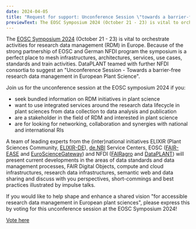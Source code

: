 ```yaml
---
date: 2024-04-05
title: "Request for support: Unconference Session \"towards a barrier-free research data management in European Plant Science\" at the EOSC Symposium 2024"
previewText: The EOSC Symposium 2024 (October 21 - 23) is vital to orchestrate activities for research data management (RDM) in Europe. Because of the strong partnership of EOSC and German NFDI program the symposium is a perfect place to mesh infrastructures, architectures, services, use cases, standards and train activities.
---
```

The [EOSC Symposium 2024](https://eosc.eu/symposium2024/) (October 21 - 23) is vital to orchestrate activities for research data management (RDM) in Europe. Because of the strong partnership of EOSC and German NFDI program the symposium is a perfect place to mesh infrastructures, architectures, services, use cases, standards and train activities. DataPLANT teamed with further NFDI consortia to suggest an "Unconference Session - Towards a barrier-free research data management in European Plant Science".

Join us for the unconference session at the EOSC symposium 2024 if you:

- seek bundled information on RDM initiatives in plant science
- want to use integrated services around the research data lifecycle in plant sciences from data collection to data analysis and publication
- are a stakeholder in the field of RDM and interested in plant science
- are for looking for networking, collaboration and synergies with national and international RIs
 
A team of leading experts from the (inter)national initiatives ELIXIR (Plant Sciences Community, [ELIXIR-DE](https://elixir-europe.org/)), [de.NBI](https://www.denbi.de/) Service Centers, EOSC ([FAIR-EASE](https://www.fairease.eu/) and [EuroScienceGateway](https://eosc.eu/eu-project/eurosciencegateway)) and NFDI ([FAIRagro](https://fairagro.net/en/) and [DataPLANT](https://www.nfdi4plants.org/)) will present current developments in the areas of data standards and data management processes, FAIR Digital Objects, compute and cloud infrastructures, research data infrastructures, semantic web and data sharing and discuss with you perspectives, short-commings and best practices illustrated by impulse talks.

If you would like to help shape and enhance a shared vision "for accessible research data management in European plant sciences", please express this by voting for this unconference session at the EOSC Symposium 2024!
 
[Vote here](https://belnet.limesurvey.net/UnconferenceEOSCSymposium2024)